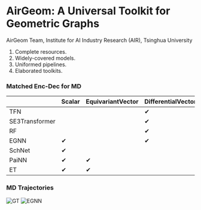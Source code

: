 # AirGeom: A Universal Toolkit for Geometric Graphs

AirGeom Team, Institute for AI Industry Research (AIR), Tsinghua University

1. Complete resources.
2. Widely-covered models.
3. Uniformed pipelines.
4. Elaborated toolkits.

### Matched Enc-Dec for MD

|                | Scalar   | EquivariantVector | DifferentialVector |
| -------------- | -------- | ----------------- | ------------------ |
| TFN            |          |                   | &#10004;           |
| SE3Transformer |          |                   | &#10004;           |
| RF             |          |                   | &#10004;           |
| EGNN           | &#10004; |                   | &#10004;           |
| SchNet         | &#10004; |                   |                    |
| PaiNN          | &#10004; | &#10004;          |                    |
| ET             | &#10004; | &#10004;          |                    |

### MD Trajectories

![GT](visualization/vis/Aspirin_GT_1000.gif "GT")
![EGNN](visualization/vis/Aspirin_EGNN_DifferentialVector_1000.gif "EGNN")
